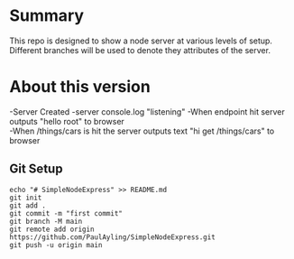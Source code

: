# Summary

This repo is designed to show a node server at various levels of setup. Different branches will be used to denote they attributes of the server.

# About this version
-Server Created
-server console.log "listening"
-When endpoint hit server outputs "hello root" to browser\
-When /things/cars is hit the server outputs text "hi get /things/cars" to browser

## Git Setup

```
echo "# SimpleNodeExpress" >> README.md
git init
git add .
git commit -m "first commit"
git branch -M main
git remote add origin https://github.com/PaulAyling/SimpleNodeExpress.git
git push -u origin main
```
